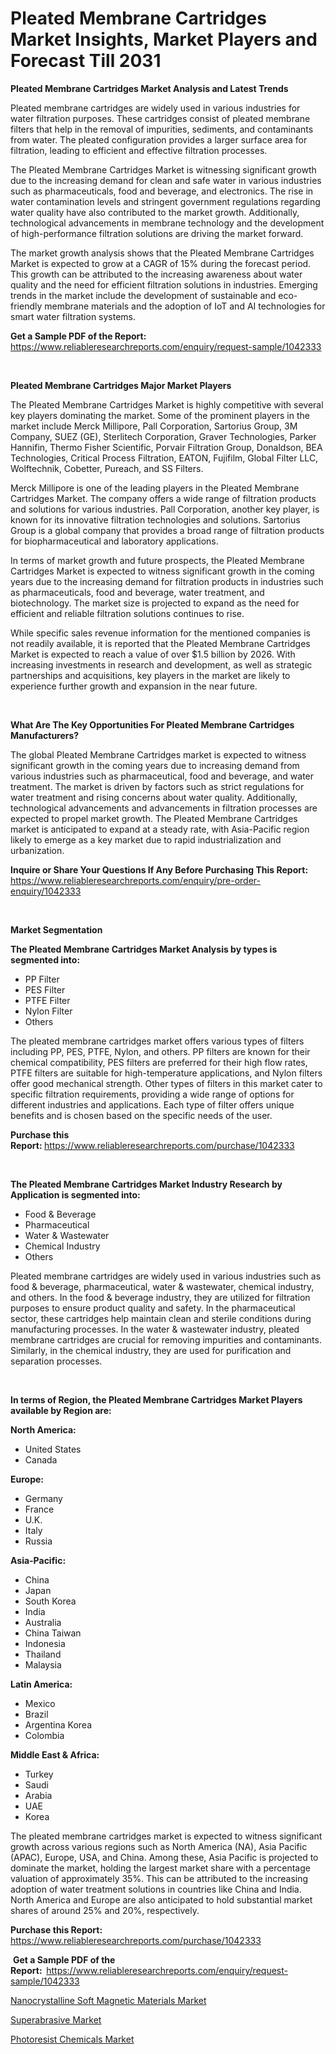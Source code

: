 <p><h1>Pleated Membrane Cartridges Market Insights, Market Players and Forecast Till 2031</h1></p><p><strong>Pleated Membrane Cartridges Market Analysis and Latest Trends</strong></p>
<p><p>Pleated membrane cartridges are widely used in various industries for water filtration purposes. These cartridges consist of pleated membrane filters that help in the removal of impurities, sediments, and contaminants from water. The pleated configuration provides a larger surface area for filtration, leading to efficient and effective filtration processes.</p><p>The Pleated Membrane Cartridges Market is witnessing significant growth due to the increasing demand for clean and safe water in various industries such as pharmaceuticals, food and beverage, and electronics. The rise in water contamination levels and stringent government regulations regarding water quality have also contributed to the market growth. Additionally, technological advancements in membrane technology and the development of high-performance filtration solutions are driving the market forward.</p><p>The market growth analysis shows that the Pleated Membrane Cartridges Market is expected to grow at a CAGR of 15% during the forecast period. This growth can be attributed to the increasing awareness about water quality and the need for efficient filtration solutions in industries. Emerging trends in the market include the development of sustainable and eco-friendly membrane materials and the adoption of IoT and AI technologies for smart water filtration systems.</p></p>
<p><strong>Get a Sample PDF of the Report:&nbsp;</strong> <a href="https://www.reliableresearchreports.com/enquiry/request-sample/1042333">https://www.reliableresearchreports.com/enquiry/request-sample/1042333</a></p>
<p>&nbsp;</p>
<p><strong>Pleated Membrane Cartridges Major Market Players</strong></p>
<p><p>The Pleated Membrane Cartridges Market is highly competitive with several key players dominating the market. Some of the prominent players in the market include Merck Millipore, Pall Corporation, Sartorius Group, 3M Company, SUEZ (GE), Sterlitech Corporation, Graver Technologies, Parker Hannifin, Thermo Fisher Scientific, Porvair Filtration Group, Donaldson, BEA Technologies, Critical Process Filtration, EATON, Fujifilm, Global Filter LLC, Wolftechnik, Cobetter, Pureach, and SS Filters.</p><p>Merck Millipore is one of the leading players in the Pleated Membrane Cartridges Market. The company offers a wide range of filtration products and solutions for various industries. Pall Corporation, another key player, is known for its innovative filtration technologies and solutions. Sartorius Group is a global company that provides a broad range of filtration products for biopharmaceutical and laboratory applications.</p><p>In terms of market growth and future prospects, the Pleated Membrane Cartridges Market is expected to witness significant growth in the coming years due to the increasing demand for filtration products in industries such as pharmaceuticals, food and beverage, water treatment, and biotechnology. The market size is projected to expand as the need for efficient and reliable filtration solutions continues to rise.</p><p>While specific sales revenue information for the mentioned companies is not readily available, it is reported that the Pleated Membrane Cartridges Market is expected to reach a value of over $1.5 billion by 2026. With increasing investments in research and development, as well as strategic partnerships and acquisitions, key players in the market are likely to experience further growth and expansion in the near future.</p></p>
<p>&nbsp;</p>
<p><strong>What Are The Key Opportunities For Pleated Membrane Cartridges Manufacturers?</strong></p>
<p><p>The global Pleated Membrane Cartridges market is expected to witness significant growth in the coming years due to increasing demand from various industries such as pharmaceutical, food and beverage, and water treatment. The market is driven by factors such as strict regulations for water treatment and rising concerns about water quality. Additionally, technological advancements and advancements in filtration processes are expected to propel market growth. The Pleated Membrane Cartridges market is anticipated to expand at a steady rate, with Asia-Pacific region likely to emerge as a key market due to rapid industrialization and urbanization.</p></p>
<p><strong>Inquire or Share Your Questions If Any Before Purchasing This Report:</strong> <a href="https://www.reliableresearchreports.com/enquiry/pre-order-enquiry/1042333">https://www.reliableresearchreports.com/enquiry/pre-order-enquiry/1042333</a></p>
<p>&nbsp;</p>
<p><strong>Market Segmentation</strong></p>
<p><strong>The Pleated Membrane Cartridges Market Analysis by types is segmented into:</strong></p>
<p><ul><li>PP Filter</li><li>PES Filter</li><li>PTFE Filter</li><li>Nylon Filter</li><li>Others</li></ul></p>
<p><p>The pleated membrane cartridges market offers various types of filters including PP, PES, PTFE, Nylon, and others. PP filters are known for their chemical compatibility, PES filters are preferred for their high flow rates, PTFE filters are suitable for high-temperature applications, and Nylon filters offer good mechanical strength. Other types of filters in this market cater to specific filtration requirements, providing a wide range of options for different industries and applications. Each type of filter offers unique benefits and is chosen based on the specific needs of the user.</p></p>
<p><strong>Purchase this Report:&nbsp;</strong><a href="https://www.reliableresearchreports.com/purchase/1042333">https://www.reliableresearchreports.com/purchase/1042333</a></p>
<p>&nbsp;</p>
<p><strong>The Pleated Membrane Cartridges Market Industry Research by Application is segmented into:</strong></p>
<p><ul><li>Food & Beverage</li><li>Pharmaceutical</li><li>Water & Wastewater</li><li>Chemical Industry</li><li>Others</li></ul></p>
<p><p>Pleated membrane cartridges are widely used in various industries such as food & beverage, pharmaceutical, water & wastewater, chemical industry, and others. In the food & beverage industry, they are utilized for filtration purposes to ensure product quality and safety. In the pharmaceutical sector, these cartridges help maintain clean and sterile conditions during manufacturing processes. In the water & wastewater industry, pleated membrane cartridges are crucial for removing impurities and contaminants. Similarly, in the chemical industry, they are used for purification and separation processes.</p></p>
<p>&nbsp;</p>
<p><strong>In terms of Region, the Pleated Membrane Cartridges Market Players available by Region are:</strong></p>
<p>
    <p> <strong> North America: </strong>
        <ul>
            <li>United States</li>
            <li>Canada</li>
        </ul>
        </p> 
    <p> <strong> Europe: </strong>
        <ul>
            <li>Germany</li>
            <li>France</li>
            <li>U.K.</li>
            <li>Italy</li>
            <li>Russia</li>
        </ul>
        </p> 
    <p> <strong> Asia-Pacific: </strong>
        <ul>
            <li>China</li>
            <li>Japan</li>
            <li>South Korea</li>
            <li>India</li>
            <li>Australia</li>
            <li>China Taiwan</li>
            <li>Indonesia</li>
            <li>Thailand</li>
            <li>Malaysia</li>
        </ul>
        </p> 
    <p> <strong> Latin America: </strong>
        <ul>
            <li>Mexico</li>
            <li>Brazil</li>
            <li>Argentina Korea</li>
            <li>Colombia</li>
        </ul>
        </p> 
    <p> <strong> Middle East & Africa: </strong>
        <ul>
            <li>Turkey</li>
            <li>Saudi</li>
            <li>Arabia</li>
            <li>UAE</li>
            <li>Korea</li>
        </ul>
    </p>
    </p>
<p><p>The pleated membrane cartridges market is expected to witness significant growth across various regions such as North America (NA), Asia Pacific (APAC), Europe, USA, and China. Among these, Asia Pacific is projected to dominate the market, holding the largest market share with a percentage valuation of approximately 35%. This can be attributed to the increasing adoption of water treatment solutions in countries like China and India. North America and Europe are also anticipated to hold substantial market shares of around 25% and 20%, respectively.</p></p>
<p><strong>Purchase this Report: </strong><a href="https://www.reliableresearchreports.com/purchase/1042333">https://www.reliableresearchreports.com/purchase/1042333</a></p>
<p>&nbsp;<strong>Get a Sample PDF of the Report:&nbsp;&nbsp;</strong><a href="https://www.reliableresearchreports.com/enquiry/request-sample/1042333">https://www.reliableresearchreports.com/enquiry/request-sample/1042333</a></p>
<p><strong></strong></p>
<p><p><a href="https://github.com/singletonthaxterkelliehr2df/Market-Research-Report-List-1/blob/main/nanocrystalline-soft-magnetic-materials-market.md">Nanocrystalline Soft Magnetic Materials Market</a></p><p><a href="https://github.com/kosella/Market-Research-Report-List-2/blob/main/superabrasive-market.md">Superabrasive Market</a></p><p><a href="https://github.com/kufem1/Market-Research-Report-List-1/blob/main/photoresist-chemicals-market.md">Photoresist Chemicals Market</a></p></p>